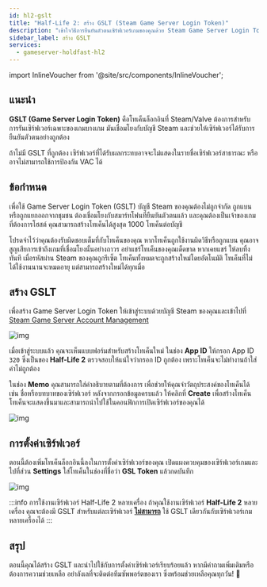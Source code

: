 ```yaml
---
id: hl2-gslt
title: "Half-Life 2: สร้าง GSLT (Steam Game Server Login Token)"
description: "เข้าใจวิธีการยืนยันตัวตนเซิร์ฟเวอร์เกมของคุณด้วย Steam Game Server Login Token เพื่อการแสดงผลที่ถูกต้องและป้องกัน VAC → เรียนรู้เพิ่มเติมตอนนี้"
sidebar_label: สร้าง GSLT
services:
  - gameserver-holdfast-hl2
---
```


import InlineVoucher from '@site/src/components/InlineVoucher';



## แนะนำ

**GSLT (Game Server Login Token)** คือโทเค็นล็อกอินที่ Steam/Valve ต้องการสำหรับการรันเซิร์ฟเวอร์เฉพาะของเกมบางเกม มันเชื่อมโยงกับบัญชี Steam และช่วยให้เซิร์ฟเวอร์ได้รับการยืนยันตัวตนอย่างถูกต้อง

ถ้าไม่มี GSLT ที่ถูกต้อง เซิร์ฟเวอร์ที่ได้รับผลกระทบอาจจะไม่แสดงในรายชื่อเซิร์ฟเวอร์สาธารณะ หรืออาจไม่สามารถใช้การป้องกัน VAC ได้



<InlineVoucher />



## ข้อกำหนด

เพื่อใช้ Game Server Login Token (GSLT) บัญชี Steam ของคุณต้องไม่ถูกจำกัด ถูกแบน หรือถูกแยกออกจากชุมชน ต้องเชื่อมโยงกับสมาร์ทโฟนที่ยืนยันตัวตนแล้ว และคุณต้องเป็นเจ้าของเกมที่ต้องการโฮสต์ คุณสามารถสร้างโทเค็นได้สูงสุด 1000 โทเค็นต่อบัญชี

โปรดจำไว้ว่าคุณต้องรับผิดชอบเต็มที่กับโทเค็นของคุณ หากโทเค็นถูกใช้งานผิดวิธีหรือถูกแบน คุณอาจสูญเสียการเข้าถึงเกมที่เชื่อมโยงนั้นอย่างถาวร อย่าแชร์โทเค็นของคุณเด็ดขาด หากเคยแชร์ ให้ลบทิ้งทันที เมื่อรหัสผ่าน Steam ของคุณถูกรีเซ็ต โทเค็นทั้งหมดจะถูกสร้างใหม่โดยอัตโนมัติ โทเค็นที่ไม่ได้ใช้งานนานจะหมดอายุ แต่สามารถสร้างใหม่ได้ทุกเมื่อ



## สร้าง GSLT
เพื่อสร้าง Game Server Login Token ให้เข้าสู่ระบบด้วยบัญชี Steam ของคุณและเข้าไปที่ [Steam Game Server Account Management](https://steamcommunity.com/dev/managegameservers)


![img](https://screensaver01.zap-hosting.com/index.php/s/WaMsyscboqCtNHA/preview)

เมื่อเข้าสู่ระบบแล้ว คุณจะเห็นแบบฟอร์มสำหรับสร้างโทเค็นใหม่ ในช่อง **App ID** ให้กรอก App ID `320` ซึ่งเป็นของ **Half-Life 2** ตรวจสอบให้แน่ใจว่ากรอก ID ถูกต้อง เพราะโทเค็นจะไม่ทำงานถ้าใส่ค่าไม่ถูกต้อง

ในช่อง **Memo** คุณสามารถใส่คำอธิบายตามที่ต้องการ เพื่อช่วยให้คุณจำวัตถุประสงค์ของโทเค็นได้ เช่น ชื่อหรือบทบาทของเซิร์ฟเวอร์ หลังจากกรอกข้อมูลครบแล้ว ให้คลิกที่ **Create** เพื่อสร้างโทเค็น โทเค็นจะแสดงขึ้นมาและสามารถนำไปใช้ในคอนฟิกการเปิดเซิร์ฟเวอร์ของคุณได้

![img](https://screensaver01.zap-hosting.com/index.php/s/zBBPASS24oqRAfr/download)

## การตั้งค่าเซิร์ฟเวอร์

ตอนนี้ต้องเพิ่มโทเค็นล็อกอินนี้ลงในการตั้งค่าเซิร์ฟเวอร์ของคุณ เปิดแผงควบคุมของเซิร์ฟเวอร์เกมและไปที่ส่วน **Settings** ใส่โทเค็นในช่องที่ชื่อว่า **GSL Token** แล้วกดบันทึก

![img](https://screensaver01.zap-hosting.com/index.php/s/tzJiT4nTZo2nWMz/preview)

:::info การใช้งานเซิร์ฟเวอร์ Half-Life 2 หลายเครื่อง
ถ้าคุณใช้งานเซิร์ฟเวอร์ **Half-Life 2** หลายเครื่อง คุณจะต้องมี GSLT สำหรับแต่ละเซิร์ฟเวอร์ <u>**ไม่สามารถ**</u> ใช้ GSLT เดียวกันกับเซิร์ฟเวอร์เกมหลายเครื่องได้
:::



## สรุป

ตอนนี้คุณได้สร้าง GSLT และนำไปใช้กับการตั้งค่าเซิร์ฟเวอร์เรียบร้อยแล้ว หากมีคำถามเพิ่มเติมหรือต้องการความช่วยเหลือ อย่าลังเลที่จะติดต่อทีมซัพพอร์ตของเรา ซึ่งพร้อมช่วยเหลือคุณทุกวัน! 🙂

<InlineVoucher />
